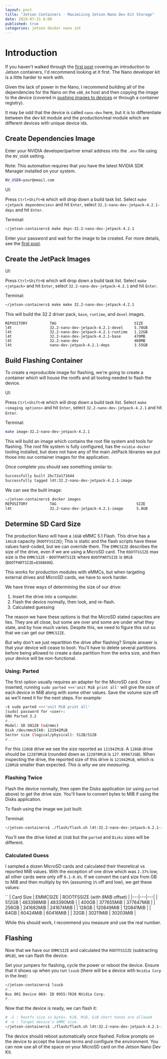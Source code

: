 ```yaml
---
layout: post
title: "Jetson Containers - Maximizing Jetson Nano Dev Kit Storage"
date: 2019-07-21 6:00
published: true
categories: jetson docker nano iot
---
```

# Introduction

If you haven't walked through the [first post][] covering an introduction to Jetson containers, I'd recommend looking at it first. The Nano developer kit is a little harder to work with.

Given the lack of power in the Nano, I recommend building all of the dependencies for the Nano on the `x86_64` host and then copying the image to the device (covered in [pushing images to devices](/2019/07/pushing-images-to-devices) or through a container registry).

It may be odd that the device is called `nano-dev` here, but it is to differentiate between the dev kit module and the production/real module which are different devices with unique device ids.

## Create Dependencies Image

 Enter your NVIDIA developer/partner email address into the `.env` file using the `NV_USER` setting.

 Note: This automation requires that you have the latest NVIDIA SDK Manager installed on your system.

```bash
NV_USER=your@email.com
```

UI:

Press `Ctrl+Shift+B` which will drop down a build task list. Select `make <jetpack dependencies>` and hit `Enter`, select `32.2-nano-dev-jetpack-4.2.1-deps` and hit `Enter`.

Terminal:

```bash
~/jetson-containers$ make deps-32.2-nano-dev-jetpack-4.2.1
```

Enter your password and wait for the image to be created. For more details, see the [first post][].

## Create the JetPack Images

UI:

Press `Ctrl+Shift+B` which will drop down a build task list. Select `make <jetpack>` and hit `Enter`, select `32.2-nano-dev-jetpack-4.2.1` and hit `Enter`.

Terminal:

```bash
~/jetson-containers$ make make 32.2-nano-dev-jetpack-4.2.1
```

This will build the 32.2 driver pack, `base`, `runtime`, and `devel` images.

```
REPOSITORY          TAG                                   SIZE
l4t                 32.2-nano-dev-jetpack-4.2.1-devel     5.78GB
l4t                 32.2-nano-dev-jetpack-4.2.1-runtime   1.22GB
l4t                 32.2-nano-dev-jetpack-4.2.1-base      470MB
l4t                 32.2-nano-dev                         460MB
l4t                 nano-dev-jetpack-4.2.1-deps           3.55GB
```

## Build Flashing Container

To create a reproducible image for flashing, we're going to create a container which will house the rootfs and all tooling needed to flash the device.

UI:

Press `Ctrl+Shift+B` which will drop down a build task list. Select `make <imaging options>` and hit `Enter`, select `32.2-nano-dev-jetpack-4.2.1` and hit `Enter`.

Terminal:

``` bash
make image-32.2-nano-dev-jetpack-4.2.1 
```

This will build an image which contains the root file system and tools for flashing. The root file system is fully configured, has the `nvidia-docker` tooling installed, but does not have any of the main JetPack libraries we put those into our container images for the application.

Once complete you should see something similar to:

```bash
Successfully built 2bc72a171644
Successfully tagged l4t:32.2-nano-dev-jetpack-4.2.1-image
```

We can see the built image:

```bash
~/jetson-containers$ docker images
REPOSITORY          TAG                                    SIZE
l4t                 32.2-nano-dev-jetpack-4.2.1-image      5.8GB
```

## Determine SD Card Size

The production Nano will have a `16GB` eMMC 5.1 Flash. This drive has a `14GiB` capacity (`ROOTFSSIZE`); This is static and the flash scripts have these values hard-coded, but we can override them. The `EMMCSIZE` describes the size of the drive, even if we are using a MicroSD card. The `ROOTFSSIZE` max size is the `EMMCSIZE` - `BOOTPARTSIZE` where `BOOTPARTSIZE` is `8MiB` (`BOOTPARTSIZE=8388608`).

This works for production modules with eMMCs, but when targeting external drives and MicroSD cards, we have to work harder.

We have three ways of determining the size of our drive:

 1. Insert the drive into a computer.
 2. Flash the device normally, then look, and re-flash.
 3. Calculated guessing

The reason we have these options is that the MicroSD stated capacities are lies. They are all close, but some are over and some are under what they state, and by how much varies. Despite this, we need to figure this out so that we can get our `EMMCSIZE`.

But why don't we just repartition the drive after flashing? Simple answer is that your device will cease to boot. You'll have to delete several partitions before being allowed to create a data partition from the extra size, and then your device will be non-functional.

### Using: Parted

The first option usually requires an adapter for the MicroSD card. Once inserted, running `sudo parted <<<'unit MiB print all'` will give the size of each device in MiB along with some other values. Save the volume size off as we'll need it for the next steps. For example:

```bash
~$ sudo parted <<<'unit MiB print all'
[sudo] password for <user>: 
GNU Parted 3.2
#...
Model: SD SN128 (sd/mmc)
Disk /dev/mmcblk0: 121942MiB
Sector size (logical/physical): 512B/512B
#...
```

For this `128GB` drive we see the size reported as `121942MiB`. A `128GB` drive should be `122070MiB` (rounded down as `122070MiB` is `127.999672GB`). When inspecting the drive, the reported size of this drive is `121942MiB`, which is `128MiB` smaller than expected. *This is why we are measuring.*

### Flashing Twice

Flash the device normally, then open the Disks application (or using `parted` above) to get the drive size. You'll have to convert bytes to MiB if using the Disks application.

To flash using the image we just built:

Terminal:

```bash
~/jetson-containers$ ./flash/flash.sh l4t:32.2-nano-dev-jetpack-4.2.1-image
```

You'll see the drive listed at `15GB` but the `parted` and `Disks` sizes will be different.

### Calculated Guess

I sampled a dozen MicroSD cards and calculated their theoretical vs reported MiB values. With the exception of one drive which was `2.37%` low, all other cards were only off `0.1-0.6%`. If we convert the card size from GB to MiB and then multiply by `99%` (assuming `1%` off and low), we get these values:

`` 
| Card Size | EMMCSIZE | ROOTFSSIZE (with 8MiB offset) |
|---|---|---|
| 512GB | 483398MiB | 483390MiB |
| 400GB | 377655MiB | 377647MiB |
| 256GB |  241682MiB | 241674MiB |
| 128GB | 120849MiB | 120841MiB |
| 64GB | 60424MiB | 60416MiB |
| 32GB | 30211MiB | 30203MiB |

While this should work, I recommend you measure and use the real number.

## Flashing

Now that we have our `EMMCSIZE` and calculated the `ROOTFSSIZE` (subtracting `8MiB`), we can flash the device.

Set your jumpers for flashing, cycle the power or reboot the device. Ensure that it shows up when you run `lsusb` (there will be a device with `Nvidia Corp` in the line):

```bash
~/jetson-containers$ lsusb
#...
Bus 001 Device 069: ID 0955:7020 NVidia Corp. 
#...
```

Now that the device is ready, we can flash it:

```bash
# -S : Rootfs size in bytes. KiB, MiB, GiB short hands are allowed
# -e : Target device's eMMC size.
~/jetson-containers$ ./flash/flash.sh l4t:32.2-nano-dev-jetpack-4.2.1-image -S 121934MiB -e 121942MiB
```

The device should reboot automatically once flashed. Follow prompts on the device to accept the license terms and configure the environment. You can now use all of the space on your MicroSD card on the Jetson Nano Dev Kit.

[first post]: /2019/07/jetson-containers-introduction